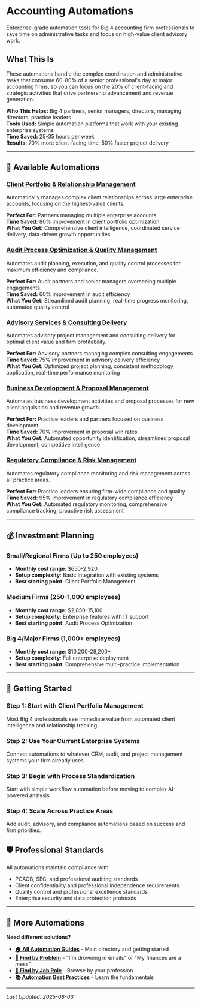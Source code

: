 # Accounting Automations

Enterprise-grade automation tools for Big 4 accounting firm professionals to save time on administrative tasks and focus on high-value client advisory work.

## What This Is

These automations handle the complex coordination and administrative tasks that consume 60-80% of a senior professional's day at major accounting firms, so you can focus on the 20% of client-facing and strategic activities that drive partnership advancement and revenue generation.

**Who This Helps:** Big 4 partners, senior managers, directors, managing directors, practice leaders  
**Tools Used:** Simple automation platforms that work with your existing enterprise systems  
**Time Saved:** 25-35 hours per week  
**Results:** 70% more client-facing time, 50% faster project delivery  

---

## 🏢 Available Automations

### [Client Portfolio & Relationship Management](Client%20Portfolio%20and%20Relationship%20Management.md)
Automatically manages complex client relationships across large enterprise accounts, focusing on the highest-value clients.

**Perfect For:** Partners managing multiple enterprise accounts  
**Time Saved:** 80% improvement in client portfolio optimization  
**What You Get:** Comprehensive client intelligence, coordinated service delivery, data-driven growth opportunities

### [Audit Process Optimization & Quality Management](Audit%20Process%20Optimization%20and%20Quality%20Management.md)
Automates audit planning, execution, and quality control processes for maximum efficiency and compliance.

**Perfect For:** Audit partners and senior managers overseeing multiple engagements  
**Time Saved:** 60% improvement in audit efficiency  
**What You Get:** Streamlined audit planning, real-time progress monitoring, automated quality control

### [Advisory Services & Consulting Delivery](Advisory%20Services%20and%20Consulting%20Delivery.md)
Automates advisory project management and consulting delivery for optimal client value and firm profitability.

**Perfect For:** Advisory partners managing complex consulting engagements  
**Time Saved:** 75% improvement in advisory delivery efficiency  
**What You Get:** Optimized project planning, consistent methodology application, real-time performance monitoring

### [Business Development & Proposal Management](Business%20Development%20and%20Proposal%20Management.md)
Automates business development activities and proposal processes for new client acquisition and revenue growth.

**Perfect For:** Practice leaders and partners focused on business development  
**Time Saved:** 70% improvement in proposal win rates  
**What You Get:** Automated opportunity identification, streamlined proposal development, competitive intelligence

### [Regulatory Compliance & Risk Management](Regulatory%20Compliance%20and%20Risk%20Management.md)
Automates regulatory compliance monitoring and risk management across all practice areas.

**Perfect For:** Practice leaders ensuring firm-wide compliance and quality  
**Time Saved:** 95% improvement in regulatory compliance efficiency  
**What You Get:** Automated regulatory monitoring, comprehensive compliance tracking, proactive risk assessment

---

## 💰 Investment Planning

### Small/Regional Firms (Up to 250 employees)
- **Monthly cost range**: $650-2,920
- **Setup complexity**: Basic integration with existing systems
- **Best starting point**: Client Portfolio Management

### Medium Firms (250-1,000 employees)  
- **Monthly cost range**: $2,850-15,100
- **Setup complexity**: Enterprise features with IT support
- **Best starting point**: Audit Process Optimization

### Big 4/Major Firms (1,000+ employees)
- **Monthly cost range**: $10,200-28,200+
- **Setup complexity**: Full enterprise deployment
- **Best starting point**: Comprehensive multi-practice implementation

---

## 🚀 Getting Started

### Step 1: Start with Client Portfolio Management
Most Big 4 professionals see immediate value from automated client intelligence and relationship tracking.

### Step 2: Use Your Current Enterprise Systems
Connect automations to whatever CRM, audit, and project management systems your firm already uses.

### Step 3: Begin with Process Standardization
Start with simple workflow automation before moving to complex AI-powered analysis.

### Step 4: Scale Across Practice Areas
Add audit, advisory, and compliance automations based on success and firm priorities.

## 🛡️ Professional Standards

All automations maintain compliance with:
- PCAOB, SEC, and professional auditing standards
- Client confidentiality and professional independence requirements
- Quality control and professional excellence standards
- Enterprise security and data protection protocols

---

## 🔗 More Automations

**Need different solutions?**
- **[🏠 All Automation Guides](../AI%20Automations%20Guide.md)** - Main directory and getting started
- **[🎯 Find by Problem](../Automation%20Workflows%20by%20Problem.md)** - "I'm drowning in emails" or "My finances are a mess"
- **[👔 Find by Job Role](../Automation%20Workflows%20by%20Job%20Role.md)** - Browse by your profession
- **[📚 Automation Best Practices](../Automation%20Best%20Practices.md)** - Learn the fundamentals

---

*Last Updated: 2025-08-03*